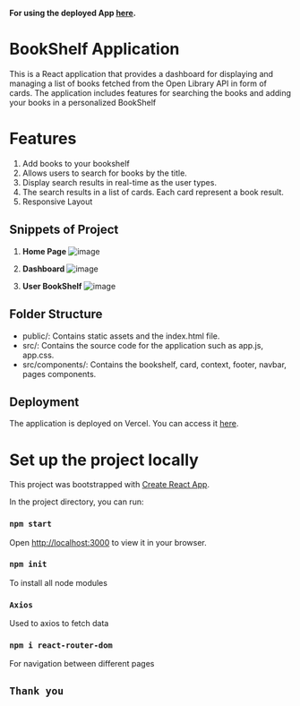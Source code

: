 **For using the deployed App [here](https://marquee-assignment-dev.vercel.app/).**

# BookShelf Application

This is a React application that provides a dashboard for displaying and managing a list of books fetched from the Open Library API in form of cards. The application includes features for searching the books and adding your books in a personalized BookShelf


# Features
1. Add books to your bookshelf 
2. Allows users to search for books by the title.
3. Display search results in real-time as the user types.
4. The search results in a list of cards. Each card represent a book result.
5. Responsive Layout


## Snippets of Project
1. **Home Page**
   ![image](https://github.com/devkmaan/BookShelf/assets/140909236/43b91adb-44a1-4113-b45d-65b126064eaa)
   
3. **Dashboard**
   ![image](https://github.com/devkmaan/BookShelf/assets/140909236/f23e04b8-ebeb-4c0a-95fe-c68b4b6eda95)
   
5. **User BookShelf**
   ![image](https://github.com/devkmaan/BookShelf/assets/140909236/4599c038-0ffa-40d7-84f5-f31c01b771f0)

   
## Folder Structure

- public/: Contains static assets and the index.html file.
- src/: Contains the source code for the application such as app.js, app.css.
- src/components/: Contains the bookshelf, card, context, footer, navbar, pages components.

## Deployment
The application is deployed on Vercel. You can access it [here](https://marquee-assignment-dev.vercel.app/).

# Set up the project locally

This project was bootstrapped with [Create React App](https://github.com/facebook/create-react-app).

In the project directory, you can run:

### `npm start`

Open [http://localhost:3000](http://localhost:3000) to view it in your browser.

### `npm init`

To install all node modules

### `Axios`

Used to axios to fetch data

### `npm i react-router-dom`

For navigation between different pages

## `Thank you`
